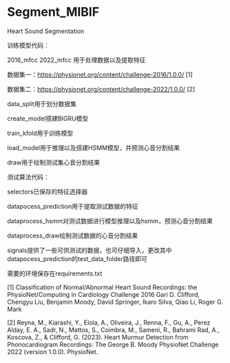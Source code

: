 # Segment_MIBIF
Heart Sound Segmentation

训练模型代码：

2016_mfcc 2022_mfcc 用于处理数据以及提取特征

数据集一：https://physionet.org/content/challenge-2016/1.0.0/ [1]

数据集二：https://physionet.org/content/challenge-2022/1.0.0/ [2]

data_split用于划分数据集

create_model搭建BIGRU模型

train_kfold用于训练模型

load_model用于推理以及搭建HSMM模型，并预测心音分割结果

draw用于绘制测试集心音分割结果

测试算法代码：

selectors已保存的特征选择器

datapocess_prediction用于提取测试数据的特征

dataprocess_hsmm对测试数据进行模型推理以及hsmm，预测心音分割结果

dataprocess_draw绘制测试数据的心音分割结果

signals提供了一些可供测试的数据，也可仔细导入，更改其中datapocess_prediction的test_data_folder路径即可

需要的环境保存在requirements.txt

[1] Classification of Normal/Abnormal Heart Sound Recordings: the PhysioNet/Computing in Cardiology Challenge 2016
Gari D. Clifford, Chengyu Liu, Benjamin Moody, David Springer, Ikaro Silva, Qiao Li, Roger G. Mark

[2] Reyna, M., Kiarashi, Y., Elola, A., Oliveira, J., Renna, F., Gu, A., Perez Alday, E. A., Sadr, N., Mattos, S., Coimbra, M., Sameni, R., Bahrami Rad, A., Koscova, Z., & Clifford, G. (2023). Heart Murmur Detection from Phonocardiogram Recordings: The George B. Moody PhysioNet Challenge 2022 (version 1.0.0). PhysioNet. 
